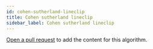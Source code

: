 ```yaml
---
id: cohen-sutherland-lineclip
title: Cohen sutherland lineclip
sidebar_label: Cohen sutherland lineclip
---
```


[Open a pull request](https://github.com/AllAlgorithms/algorithms/tree/master/docs/cohen-sutherland-lineclip.md) to add the content for this algorithm.